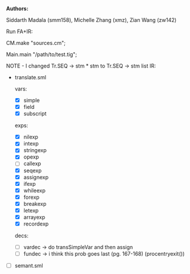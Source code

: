 **Authors:**

Siddarth Madala (smm158), Michelle Zhang (xmz), Zian Wang (zw142) 

Run FA+IR:

CM.make "sources.cm";

Main.main "/path/to/test.tig";

NOTE - I changed Tr.SEQ -> stm * stm to Tr.SEQ -> stm list 
IR:
- translate.sml

    vars:
    - [x] simple
    - [x] field
    - [x] subscript

    exps:
    - [x] nilexp
    - [x] intexp
    - [x] stringexp 
    - [x] opexp
    - [ ] callexp
    - [x] seqexp
    - [x] assignexp
    - [x] ifexp
    - [x] whileexp
    - [x] forexp
    - [x] breakexp
    - [x] letexp
    - [x] arrayexp
    - [x] recordexp

    decs:
    - [ ] vardec -> do transSimpleVar and then assign 
    - [ ] fundec -> i think this prob goes last (pg. 167-168) (procentryexit())

- [ ] semant.sml
